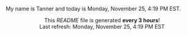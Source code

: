 My name is Tanner and today is Monday, November 25, 4:19 PM EST.

<p align="center">This <i>README</i> file is generated <b>every 3 hours</b>!</br>Last refresh: Monday, November 25, 4:19 PM EST<br /></p>
